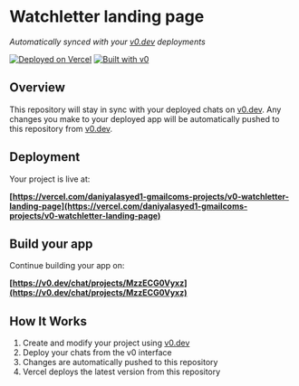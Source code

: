 # Watchletter landing page

*Automatically synced with your [v0.dev](https://v0.dev) deployments*

[![Deployed on Vercel](https://img.shields.io/badge/Deployed%20on-Vercel-black?style=for-the-badge&logo=vercel)](https://vercel.com/daniyalasyed1-gmailcoms-projects/v0-watchletter-landing-page)
[![Built with v0](https://img.shields.io/badge/Built%20with-v0.dev-black?style=for-the-badge)](https://v0.dev/chat/projects/MzzECG0Vyxz)

## Overview

This repository will stay in sync with your deployed chats on [v0.dev](https://v0.dev).
Any changes you make to your deployed app will be automatically pushed to this repository from [v0.dev](https://v0.dev).

## Deployment

Your project is live at:

**[https://vercel.com/daniyalasyed1-gmailcoms-projects/v0-watchletter-landing-page](https://vercel.com/daniyalasyed1-gmailcoms-projects/v0-watchletter-landing-page)**

## Build your app

Continue building your app on:

**[https://v0.dev/chat/projects/MzzECG0Vyxz](https://v0.dev/chat/projects/MzzECG0Vyxz)**

## How It Works

1. Create and modify your project using [v0.dev](https://v0.dev)
2. Deploy your chats from the v0 interface
3. Changes are automatically pushed to this repository
4. Vercel deploys the latest version from this repository